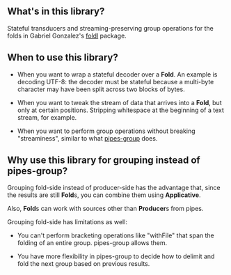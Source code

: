 ## What's in this library?

Stateful transducers and streaming-preserving group operations for the folds in
Gabriel Gonzalez's [foldl](http://hackage.haskell.org/package/foldl) package.

## When to use this library?

- When you want to wrap a stateful decoder over a **Fold**. An example is
decoding UTF-8: the decoder must be stateful because a multi-byte character may
have been split across two blocks of bytes.

- When you want to tweak the stream of data that arrives into a **Fold**, but
only at certain positions. Stripping whitespace at the beginning of a text
stream, for example.

- When you want to perform group operations without breaking "streaminess",
similar to what [pipes-group](http://hackage.haskell.org/package/pipes-group)
does.

## Why use this library for grouping instead of **pipes-group**?

Grouping fold-side instead of producer-side has the advantage that, since the
results are still **Fold**s, you can combine them using **Applicative**.

Also, **Fold**s can work with sources other than **Producer**s from pipes.

Grouping fold-side has limitations as well:

- You can't perform bracketing operations like "withFile" that span the folding
  of an entire group. pipes-group allows them.

- You have more flexibility in pipes-group to decide how to delimit and fold
  the next group based on previous results.
